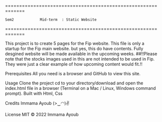 =============================================================

    Sem2            Mid-term  : Static Website
=============================================================

This project is to create 5 pages for the Fip website. This file is only a startup for the Fip main website. but yes, this do have contents. Fully desgined website will be made available in the upcoming weeks.
##!!Please note that the stocks images used in this are not intended to be used in Fip. They were just a clear example of how upcoming content would fit.!!

Prerequisites
All you need is a browser and GitHub to view this site.

Usage
Clone the project
cd to your directory/download and
open the index.html file in a browser (Terminal on a Mac / Linux, Windows command prompt).
Built with Html, Css

Credits
Immama Ayoub (>‿◠)✌

License MIT © 2022 Immama Ayoub 